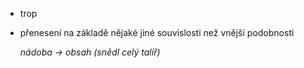 - trop
- přenesení na základě nějaké jiné souvislosti než vnější podobnosti

	*nádoba -> obsah (snědl celý talíř)*